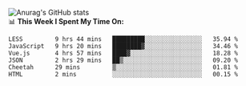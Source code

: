 
![Anurag's GitHub stats](https://github-readme-stats.vercel.app/api?username=supergczh&show_icons=true&theme=radical)
<br />
📊 **This Week I Spent My Time On:**

<!--START_SECTION:waka-->

```text
LESS         9 hrs 44 mins   █████████░░░░░░░░░░░░░░░░   35.94 %
JavaScript   9 hrs 20 mins   ████████▓░░░░░░░░░░░░░░░░   34.46 %
Vue.js       4 hrs 57 mins   ████▓░░░░░░░░░░░░░░░░░░░░   18.28 %
JSON         2 hrs 29 mins   ██▒░░░░░░░░░░░░░░░░░░░░░░   09.20 %
Cheetah      29 mins         ▒░░░░░░░░░░░░░░░░░░░░░░░░   01.81 %
HTML         2 mins          ░░░░░░░░░░░░░░░░░░░░░░░░░   00.15 %
```

<!--END_SECTION:waka-->
